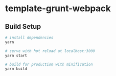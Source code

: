 # template-grunt-webpack

## Build Setup

``` bash
# install dependencies
yarn

# serve with hot reload at localhost:3000
yarn start

# build for production with minification
yarn build
```
